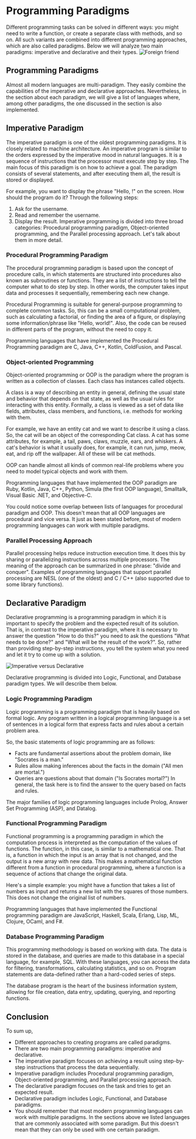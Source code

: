 # Programming Paradigms
Different programming tasks can be solved in different ways: you might need to write a function, or create a separate class with methods, and so on. All such variants are combined into different programming approaches, which are also called paradigms. Below we will analyze two main paradigms: imperative and declarative and their types.
![Foreign friend](C:\Users\robot\IdeaProjects\KotlinJetBrainsLessons\src\main\images\Paradigms.svg)
## Programming Paradigms
Almost all modern languages are multi-paradigm. They easily combine the capabilities of the imperative and declarative approaches. Nevertheless, in the section about each paradigm, we will give a list of languages where, among other paradigms, the one discussed in the section is also implemented.

## Imperative Paradigm
The imperative paradigm is one of the oldest programming paradigms. It is closely related to machine architecture. An imperative program is similar to the orders expressed by the imperative mood in natural languages. It is a sequence of instructions that the processor must execute step by step. The main focus of this paradigm is on how to achieve a goal. The paradigm consists of several statements, and after executing them all, the result is stored or displayed.

For example, you want to display the phrase "Hello, <username>!" on the screen. How should the program do it? Through the following steps:

1. Ask for the username.
2. Read and remember the username.
3. Display the result.
Imperative programming is divided into three broad categories: Procedural programming paradigm, Object-oriented programming, and the Parallel processing approach. Let's talk about them in more detail.

### Procedural Programming Paradigm
The procedural programming paradigm is based upon the concept of procedure calls, in which statements are structured into procedures also known as subroutines or functions. They are a list of instructions to tell the computer what to do step by step. In other words, the computer takes input data and processes it sequentially, remembering each new change.

Procedural Programming is suitable for general-purpose programming to complete common tasks. So, this can be a small computational problem, such as calculating a factorial, or finding the area of a figure, or displaying some information/phrase like "Hello, world!". Also, the code can be reused in different parts of the program, without the need to copy it.

Programming languages that have implemented the Procedural Programming paradigm are C, Java, C++, Kotlin, ColdFusion, and Pascal.

### Object-oriented Programming
Object-oriented programming or OOP is the paradigm where the program is written as a collection of classes. Each class has instances called objects.

A class is a way of describing an entity in general, defining the usual state and behavior that depends on that state, as well as the usual rules for interacting with this entity. Formally, a class is viewed as a set of data like fields, attributes, class members, and functions, i.e. methods for working with them.

For example, we have an entity cat and we want to describe it using a class. So, the cat will be an object of the corresponding Cat class. A cat has some attributes, for example, a tail, paws, claws, muzzle, ears, and whiskers. A cat's behavior is what it usually does, for example, it can run, jump, meow, eat, and rip off the wallpaper. All of these will be cat methods.

OOP can handle almost all kinds of common real-life problems where you need to model typical objects and work with them.

Programming languages that have implemented the OOP paradigm are Ruby, Kotlin, Java, C++, Python, Simula (the first OOP language), Smalltalk, Visual Basic .NET, and Objective-C.

You could notice some overlap between lists of languages for procedural paradigm and OOP. This doesn't mean that all OOP languages are procedural and vice versa. It just as been stated before, most of modern programming languages can work with multiple paradigms.

### Parallel Processing Approach
Parallel processing helps reduce instruction execution time. It does this by sharing or parallelizing instructions across multiple processors. The meaning of the approach can be summarized in one phrase: "divide and conquer". Examples of programming languages that support parallel processing are NESL (one of the oldest) and C / C++ (also supported due to some library functions).

## Declarative Paradigm
Declarative programming is a programming paradigm in which it is important to specify the problem and the expected result of its solution. That is, in contrast to the imperative paradigm, where it is necessary to answer the question "How to do this?" you need to ask the questions "What needs to be done?" and "What will be the result of the work?". So, rather than providing step-by-step instructions, you tell the system what you need and let it try to come up with a solution.

![Imperative versus Declarative](C:\Users\robot\IdeaProjects\KotlinJetBrainsLessons\src\main\images\ImperativeDeclarative.svg)

Declarative programming is divided into Logic, Functional, and Database paradigm types. We will describe them below.

### Logic Programming Paradigm
Logic programming is a programming paradigm that is heavily based on formal logic. Any program written in a logical programming language is a set of sentences in a logical form that express facts and rules about a certain problem area.

So, the basic statements of logic programming are as follows:

- Facts are fundamental assertions about the problem domain, like "Socrates is a man."
- Rules allow making inferences about the facts in the domain ("All men are mortal.")
- Queries are questions about that domain ("Is Socrates mortal?")
In general, the task here is to find the answer to the query based on facts and rules.

The major families of logic programming languages include Prolog, Answer Set Programming (ASP), and Datalog.

### Functional Programming Paradigm
Functional programming is a programming paradigm in which the computation process is interpreted as the computation of the values of functions. The function, in this case, is similar to a mathematical one. That is, a function in which the input is an array that is not changed, and the output is a new array with new data. This makes a mathematical function different from a function in procedural programming, where a function is a sequence of actions that change the original data.

Here's a simple example: you might have a function that takes a list of numbers as input and returns a new list with the squares of those numbers. This does not change the original list of numbers.

Programming languages that have implemented the Functional programming paradigm are JavaScript, Haskell, Scala, Erlang, Lisp, ML, Clojure, OCaml, and F#.

### Database Programming Paradigm
This programming methodology is based on working with data. The data is stored in the database, and queries are made to this database in a special language, for example, SQL. With these languages, you can access the data for filtering, transformations, calculating statistics, and so on. Program statements are data-defined rather than a hard-coded series of steps.

The database program is the heart of the business information system, allowing for file creation, data entry, updating, querying, and reporting functions.

## Conclusion
To sum up,

- Different approaches to creating programs are called paradigms.
- There are two main programming paradigms: imperative and declarative.
- The imperative paradigm focuses on achieving a result using step-by-step instructions that process the data sequentially.
- Imperative paradigm includes Procedural programming paradigm, Object-oriented programming, and Parallel processing approach.
- The declarative paradigm focuses on the task and tries to get an expected result.
- Declarative paradigm includes Logic, Functional, and Database paradigms.
- You should remember that most modern programming languages can work with multiple paradigms. In the sections above we listed languages that are commonly associated with some paradigm. But this doesn't mean that they can only be used with one certain paradigm.
